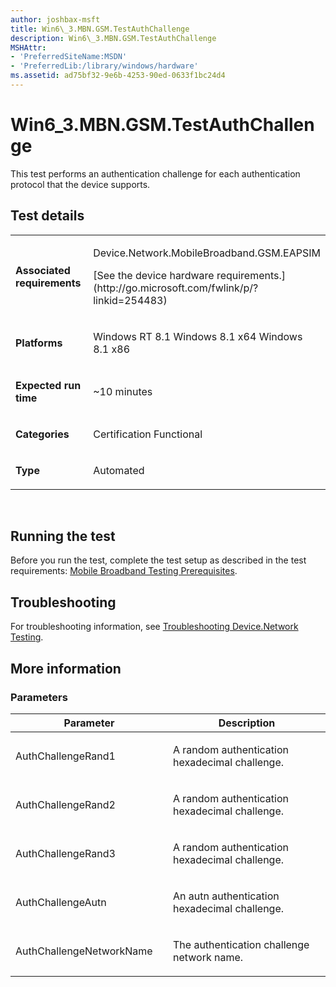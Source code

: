 ```yaml
---
author: joshbax-msft
title: Win6\_3.MBN.GSM.TestAuthChallenge
description: Win6\_3.MBN.GSM.TestAuthChallenge
MSHAttr:
- 'PreferredSiteName:MSDN'
- 'PreferredLib:/library/windows/hardware'
ms.assetid: ad75bf32-9e6b-4253-90ed-0633f1bc24d4
---
```


# Win6\_3.MBN.GSM.TestAuthChallenge


This test performs an authentication challenge for each authentication protocol that the device supports.

## Test details


<table>
<colgroup>
<col width="50%" />
<col width="50%" />
</colgroup>
<tbody>
<tr class="odd">
<td><p><strong>Associated requirements</strong></p></td>
<td><p>Device.Network.MobileBroadband.GSM.EAPSIM</p>
<p>[See the device hardware requirements.](http://go.microsoft.com/fwlink/p/?linkid=254483)</p></td>
</tr>
<tr class="even">
<td><p><strong>Platforms</strong></p></td>
<td><p>Windows RT 8.1 Windows 8.1 x64 Windows 8.1 x86</p></td>
</tr>
<tr class="odd">
<td><p><strong>Expected run time</strong></p></td>
<td><p>~10 minutes</p></td>
</tr>
<tr class="even">
<td><p><strong>Categories</strong></p></td>
<td><p>Certification Functional</p></td>
</tr>
<tr class="odd">
<td><p><strong>Type</strong></p></td>
<td><p>Automated</p></td>
</tr>
</tbody>
</table>

 

## Running the test


Before you run the test, complete the test setup as described in the test requirements: [Mobile Broadband Testing Prerequisites](mobile-broadband-testing-prerequisites.md).

## Troubleshooting


For troubleshooting information, see [Troubleshooting Device.Network Testing](troubleshooting-devicenetwork-testing.md).

## More information


### Parameters

<table>
<colgroup>
<col width="50%" />
<col width="50%" />
</colgroup>
<thead>
<tr class="header">
<th>Parameter</th>
<th>Description</th>
</tr>
</thead>
<tbody>
<tr class="odd">
<td><p>AuthChallengeRand1</p></td>
<td><p>A random authentication hexadecimal challenge.</p></td>
</tr>
<tr class="even">
<td><p>AuthChallengeRand2</p></td>
<td><p>A random authentication hexadecimal challenge.</p></td>
</tr>
<tr class="odd">
<td><p>AuthChallengeRand3</p></td>
<td><p>A random authentication hexadecimal challenge.</p></td>
</tr>
<tr class="even">
<td><p>AuthChallengeAutn</p></td>
<td><p>An autn authentication hexadecimal challenge.</p></td>
</tr>
<tr class="odd">
<td><p>AuthChallengeNetworkName</p></td>
<td><p>The authentication challenge network name.</p></td>
</tr>
</tbody>
</table>

 

 

 






